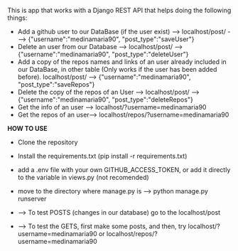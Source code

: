 This is app that works with a Django REST API that helps doing the following things:

- Add a github user to our DataBase (if the user exist) --> localhost/post/ ---> {"username":"medinamaria90", "post_type":"saveUser"}
- Delete an user from our Database --> localhost/post/ --> {"username":"medinamaria90", "post_type":"deleteUser"}
- Add a copy of the repos names and links of an user already included in our DataBase, in other table (Only works if the user has been added before). localhost/post/ --> {"username":"medinamaria90", "post_type":"saveRepos"}
- Delete the copy of the repos of an User --> localhost/post/ --> {"username":"medinamaria90", "post_type":"deleteRepos"}
- Get the info of an user --> localhost/?username=medinamaria90
- Get the repos of an user--> localhost/repos/?username=medinamaria90

<b>HOW TO USE</b>

- Clone the repository
- Install the requirements.txt (pip install -r requirements.txt)
- add a .env file with your own GITHUB_ACCESS_TOKEN, or add it directly to the variable in views.py (not recomended)
- move to the directory where manage.py is --> python manage.py runserver

- --> To test POSTS (changes in our database) go to the localhost/post
- --> To test the GETS, first make some posts, and then, try localhost/?username=medinamaria90 or localhost/repos/?username=medinamaria90
